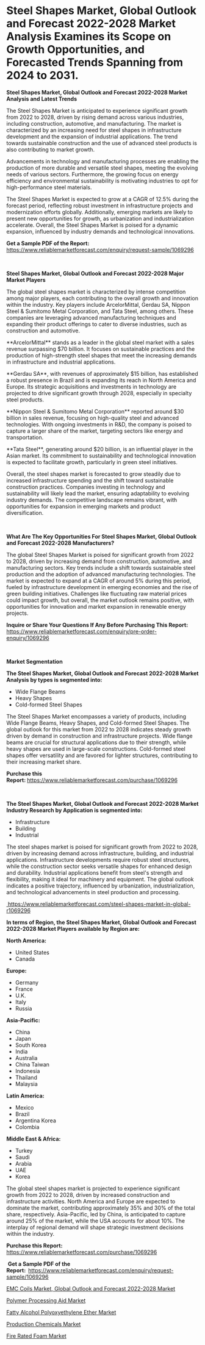 <p><h1>Steel Shapes Market, Global Outlook and Forecast 2022-2028 Market Analysis Examines its Scope on Growth Opportunities, and Forecasted Trends Spanning from 2024 to 2031.</h1></p><p><strong>Steel Shapes Market, Global Outlook and Forecast 2022-2028 Market Analysis and Latest Trends</strong></p>
<p><p>The Steel Shapes Market is anticipated to experience significant growth from 2022 to 2028, driven by rising demand across various industries, including construction, automotive, and manufacturing. The market is characterized by an increasing need for steel shapes in infrastructure development and the expansion of industrial applications. The trend towards sustainable construction and the use of advanced steel products is also contributing to market growth.</p><p>Advancements in technology and manufacturing processes are enabling the production of more durable and versatile steel shapes, meeting the evolving needs of various sectors. Furthermore, the growing focus on energy efficiency and environmental sustainability is motivating industries to opt for high-performance steel materials.</p><p>The Steel Shapes Market is expected to grow at a CAGR of 12.5% during the forecast period, reflecting robust investment in infrastructure projects and modernization efforts globally. Additionally, emerging markets are likely to present new opportunities for growth, as urbanization and industrialization accelerate. Overall, the Steel Shapes Market is poised for a dynamic expansion, influenced by industry demands and technological innovations.</p></p>
<p><strong>Get a Sample PDF of the Report:&nbsp;</strong> <a href="https://www.reliablemarketforecast.com/enquiry/request-sample/1069296">https://www.reliablemarketforecast.com/enquiry/request-sample/1069296</a></p>
<p>&nbsp;</p>
<p><strong>Steel Shapes Market, Global Outlook and Forecast 2022-2028 Major Market Players</strong></p>
<p><p>The global steel shapes market is characterized by intense competition among major players, each contributing to the overall growth and innovation within the industry. Key players include ArcelorMittal, Gerdau SA, Nippon Steel & Sumitomo Metal Corporation, and Tata Steel, among others. These companies are leveraging advanced manufacturing techniques and expanding their product offerings to cater to diverse industries, such as construction and automotive.</p><p>**ArcelorMittal** stands as a leader in the global steel market with a sales revenue surpassing $70 billion. It focuses on sustainable practices and the production of high-strength steel shapes that meet the increasing demands in infrastructure and industrial applications.</p><p>**Gerdau SA**, with revenues of approximately $15 billion, has established a robust presence in Brazil and is expanding its reach in North America and Europe. Its strategic acquisitions and investments in technology are projected to drive significant growth through 2028, especially in specialty steel products.</p><p>**Nippon Steel & Sumitomo Metal Corporation** reported around $30 billion in sales revenue, focusing on high-quality steel and advanced technologies. With ongoing investments in R&D, the company is poised to capture a larger share of the market, targeting sectors like energy and transportation.</p><p>**Tata Steel**, generating around $20 billion, is an influential player in the Asian market. Its commitment to sustainability and technological innovation is expected to facilitate growth, particularly in green steel initiatives.</p><p>Overall, the steel shapes market is forecasted to grow steadily due to increased infrastructure spending and the shift toward sustainable construction practices. Companies investing in technology and sustainability will likely lead the market, ensuring adaptability to evolving industry demands. The competitive landscape remains vibrant, with opportunities for expansion in emerging markets and product diversification.</p></p>
<p>&nbsp;</p>
<p><strong>What Are The Key Opportunities For Steel Shapes Market, Global Outlook and Forecast 2022-2028 Manufacturers?</strong></p>
<p><p>The global Steel Shapes Market is poised for significant growth from 2022 to 2028, driven by increasing demand from construction, automotive, and manufacturing sectors. Key trends include a shift towards sustainable steel production and the adoption of advanced manufacturing technologies. The market is expected to expand at a CAGR of around 5% during this period, fueled by infrastructure development in emerging economies and the rise of green building initiatives. Challenges like fluctuating raw material prices could impact growth, but overall, the market outlook remains positive, with opportunities for innovation and market expansion in renewable energy projects.</p></p>
<p><strong>Inquire or Share Your Questions If Any Before Purchasing This Report:</strong> <a href="https://www.reliablemarketforecast.com/enquiry/pre-order-enquiry/1069296">https://www.reliablemarketforecast.com/enquiry/pre-order-enquiry/1069296</a></p>
<p>&nbsp;</p>
<p><strong>Market Segmentation</strong></p>
<p><strong>The Steel Shapes Market, Global Outlook and Forecast 2022-2028 Market Analysis by types is segmented into:</strong></p>
<p><ul><li>Wide Flange Beams</li><li>Heavy Shapes</li><li>Cold-formed Steel Shapes</li></ul></p>
<p><p>The Steel Shapes Market encompasses a variety of products, including Wide Flange Beams, Heavy Shapes, and Cold-formed Steel Shapes. The global outlook for this market from 2022 to 2028 indicates steady growth driven by demand in construction and infrastructure projects. Wide flange beams are crucial for structural applications due to their strength, while heavy shapes are used in large-scale constructions. Cold-formed steel shapes offer versatility and are favored for lighter structures, contributing to their increasing market share.</p></p>
<p><strong>Purchase this Report:&nbsp;</strong><a href="https://www.reliablemarketforecast.com/purchase/1069296">https://www.reliablemarketforecast.com/purchase/1069296</a></p>
<p>&nbsp;</p>
<p><strong>The Steel Shapes Market, Global Outlook and Forecast 2022-2028 Market Industry Research by Application is segmented into:</strong></p>
<p><ul><li>Infrastructure</li><li>Building</li><li>Industrial</li></ul></p>
<p><p>The steel shapes market is poised for significant growth from 2022 to 2028, driven by increasing demand across infrastructure, building, and industrial applications. Infrastructure developments require robust steel structures, while the construction sector seeks versatile shapes for enhanced design and durability. Industrial applications benefit from steel's strength and flexibility, making it ideal for machinery and equipment. The global outlook indicates a positive trajectory, influenced by urbanization, industrialization, and technological advancements in steel production and processing.</p></p>
<p><a href="https://www.reliablemarketforecast.com/steel-shapes-market-in-global-r1069296">&nbsp;https://www.reliablemarketforecast.com/steel-shapes-market-in-global-r1069296</a></p>
<p><strong>In terms of Region, the Steel Shapes Market, Global Outlook and Forecast 2022-2028 Market Players available by Region are:</strong></p>
<p>
    <p> <strong> North America: </strong>
        <ul>
            <li>United States</li>
            <li>Canada</li>
        </ul>
        </p> 
    <p> <strong> Europe: </strong>
        <ul>
            <li>Germany</li>
            <li>France</li>
            <li>U.K.</li>
            <li>Italy</li>
            <li>Russia</li>
        </ul>
        </p> 
    <p> <strong> Asia-Pacific: </strong>
        <ul>
            <li>China</li>
            <li>Japan</li>
            <li>South Korea</li>
            <li>India</li>
            <li>Australia</li>
            <li>China Taiwan</li>
            <li>Indonesia</li>
            <li>Thailand</li>
            <li>Malaysia</li>
        </ul>
        </p> 
    <p> <strong> Latin America: </strong>
        <ul>
            <li>Mexico</li>
            <li>Brazil</li>
            <li>Argentina Korea</li>
            <li>Colombia</li>
        </ul>
        </p> 
    <p> <strong> Middle East & Africa: </strong>
        <ul>
            <li>Turkey</li>
            <li>Saudi</li>
            <li>Arabia</li>
            <li>UAE</li>
            <li>Korea</li>
        </ul>
    </p>
    </p>
<p><p>The global steel shapes market is projected to experience significant growth from 2022 to 2028, driven by increased construction and infrastructure activities. North America and Europe are expected to dominate the market, contributing approximately 35% and 30% of the total share, respectively. Asia-Pacific, led by China, is anticipated to capture around 25% of the market, while the USA accounts for about 10%. The interplay of regional demand will shape strategic investment decisions within the industry.</p></p>
<p><strong>Purchase this Report: </strong><a href="https://www.reliablemarketforecast.com/purchase/1069296">https://www.reliablemarketforecast.com/purchase/1069296</a></p>
<p>&nbsp;<strong>Get a Sample PDF of the Report:&nbsp;&nbsp;</strong><a href="https://www.reliablemarketforecast.com/enquiry/request-sample/1069296">https://www.reliablemarketforecast.com/enquiry/request-sample/1069296</a></p>
<p><strong></strong></p>
<p><p><a href="https://github.com/gdfhhhj/Market-Research-Report-List-6/blob/main/emc-coils-market-global-outlook-and-forecast-2022-2028-market.md">EMC Coils Market, Global Outlook and Forecast 2022-2028 Market</a></p><p><a href="https://medium.com/@jasonSanderson33/the-polymer-processing-aid-market-prioritizes-cost-control-and-efficiency-enhancement-e156ea1d002f">Polymer Processing Aid Market</a></p><p><a href="https://www.linkedin.com/pulse/future-trajectory-fatty-alcohol-polyoxyethylene-ether-market-oaz2f?trackingId=eUF0JqHcTu2LOzX99bNDpg%3D%3D">Fatty Alcohol Polyoxyethylene Ether Market</a></p><p><a href="https://medium.com/@jasonSanderson33/the-production-chemicals-market-has-grown-significantly-as-a-result-of-several-important-causes-dc0300a2a668">Production Chemicals Market</a></p><p><a href="https://issuu.com/reportprime-2/docs/fire-rated-foam-market-size-2030.pp_1d31444bc89329">Fire Rated Foam Market</a></p></p>